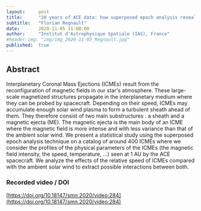 ```yaml
---
layout:     post
title:      "20 years of ACE data: how superposed epoch analysis reveal generic features in interplanetary CME profiles"
subtitle:   "Florian Regnault"
date:       2020-11-05 11:00:00
author:     "Institut d'Astrophysique Spatiale (IAS), France"
#header-img: "img/img_2020-11-05_Regnault.jpg"
published:  true
---
```


## Abstract
Interplanetary Coronal Mass Ejections (ICMEs) result from the reconfiguration of magnetic fields in our star's atmosphere. These large-scale magnetized structures propagate in the interplanetary medium where they can be probed by spacecraft. Depending on their speed, ICMEs may accumulate enough solar wind plasma to form a turbulent sheath ahead of them. They therefore consist of two main substructures : a sheath and a magnetic ejecta (ME). The magnetic ejecta is the main body of an ICME where the magnetic field is more intense and with less variance than that of the ambient solar wind. We present a statistical study using the superposed epoch analysis technique on a catalog of around 400 ICMEs where we consider the profiles of the physical parameters of the ICMEs (the magnetic field intensity, the speed, temperature, ...) seen at 1 AU by the ACE spacecraft. We analyze the effects of the relative speed of ICMEs compared with the ambient solar wind to extract possible interactions between both.

### Recorded video / DOI
[https://doi.org/10.18147/smn.2020/video:284](https://doi.org/10.18147/smn.2020/video:284)
